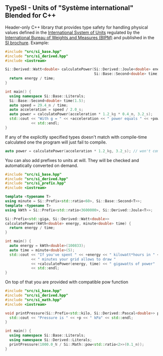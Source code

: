 ## TypeSI - Units of "Système international" Blended for C++
Header-only C++ library that provides type safety for handling physical values defined in the [International System of Units](https://en.wikipedia.org/wiki/International_System_of_Units) regulated by the [International Bureau of Weights and Measures (BIPM)](https://www.bipm.org/en/about-us/)  and published in the [SI brochure](https://www.bipm.org/en/publications/si-brochure/).
Example:
```cpp
#include "src/si_base.hpp"
#include "src/si_derived.hpp"
#include <iostream>

Si::Derived::Watt<double> calculatePower(Si::Derived::Joule<double> energy,
                                         Si::Base::Second<double> time) {
  return energy / time;
}

int main() {
  using namespace Si::Base::Literals;
  Si::Base::Second<double> time(1.5);
  auto speed = 29.4_m / time;
  auto acceleration = speed / 2.0_s;
  auto power = calculatePower(acceleration * 1.2_kg * 0.4_m, 3.2_s);
  std::cout << "With g = " << +acceleration << " power equals " << +power
            << std::endl;
}
```
If any of the explicitly specified types doesn't match with compile-time calculated one the program will just fail to compile.
```cpp
auto power = calculatePower(acceleration * 1.2_kg, 3.2_s); // won't compile
```
You can also add prefixes to units at will. They will be checked and automatically converted on demand.
```cpp
#include "src/si_base.hpp"
#include "src/si_derived.hpp"
#include "src/si_prefix.hpp"
#include <iostream>

template <typename T>
using minute = Si::Prefix<std::ratio<60>, Si::Base::Second<T>>;
template <typename T>
using kWth = Si::Prefix<std::ratio<3600000>, Si::Derived::Joule<T>>;

Si::Prefix<std::giga, Si::Derived::Watt<double>>
calculatePower(kWth<double> energy, minute<double> time) {
  return energy / time;
}

int main() {
  auto energy = kWth<double>(100833);
  auto time = minute<double>(5);
  std::cout << "If you've spent " << +energy << " kilowatt*hours in " << +time
            << " minutes your grid allows to draw "
            << +calculatePower(energy, time) << " gigawatts of power"
            << std::endl;
}
```
On top of that you are provided with compatible pow function
```cpp
#include "src/si_base.hpp"
#include "src/si_derived.hpp"
#include "src/si_math.hpp"
#include <iostream>

void printPressure(Si::Prefix<std::kilo, Si::Derived::Pascal<double>> p) {
  std::cout << "Pressure is " << +p << " kPa" << std::endl;
}

int main() {
  using namespace Si::Base::Literals;
  using namespace Si::Derived::Literals;
  printPressure(1000.0_N / Si::Math::pow<std::ratio<2>>(0.1_m));
}
```
